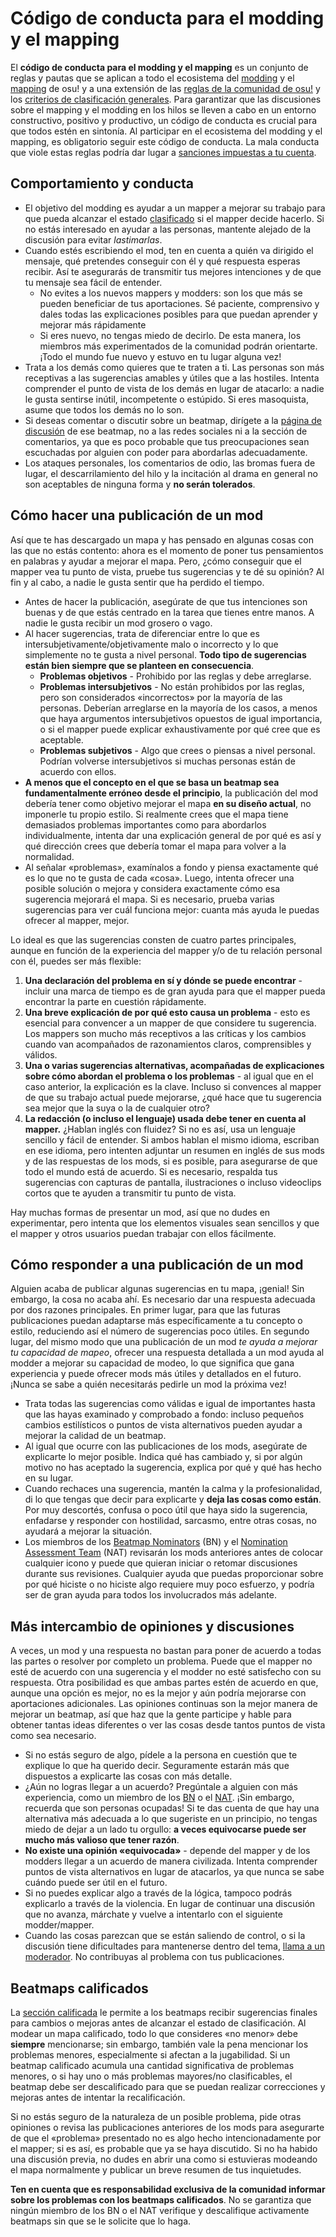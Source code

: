 # Código de conducta para el modding y el mapping

El **código de conducta para el modding y el mapping** es un conjunto de reglas y pautas que se aplican a todo el ecosistema del [modding](/wiki/Modding) y el [mapping](/wiki/Beatmapping) de osu! y a una extensión de las [reglas de la comunidad de osu!](/wiki/Rules) y los [criterios de clasificación generales](/wiki/Ranking_criteria). Para garantizar que las discusiones sobre el mapping y el modding en los hilos se lleven a cabo en un entorno constructivo, positivo y productivo, un código de conducta es crucial para que todos estén en sintonía. Al participar en el ecosistema del modding y el mapping, es obligatorio seguir este código de conducta. La mala conducta que viole estas reglas podría dar lugar a [sanciones impuestas a tu cuenta](/wiki/Silence).

## Comportamiento y conducta

- El objetivo del modding es ayudar a un mapper a mejorar su trabajo para que pueda alcanzar el estado [clasificado](/wiki/Beatmap/Category#ranked) si el mapper decide hacerlo. Si no estás interesado en ayudar a las personas, mantente alejado de la discusión para evitar *lastimarlas*.
- Cuando estés escribiendo el mod, ten en cuenta a quién va dirigido el mensaje, qué pretendes conseguir con él y qué respuesta esperas recibir. Así te asegurarás de transmitir tus mejores intenciones y de que tu mensaje sea fácil de entender.
  - No evites a los nuevos mappers y modders: son los que más se pueden beneficiar de tus aportaciones. Sé paciente, comprensivo y dales todas las explicaciones posibles para que puedan aprender y mejorar más rápidamente
  - Si eres nuevo, no tengas miedo de decirlo. De esta manera, los miembros más experimentados de la comunidad podrán orientarte. ¡Todo el mundo fue nuevo y estuvo en tu lugar alguna vez!
- Trata a los demás como quieres que te traten a ti. Las personas son más receptivas a las sugerencias amables y útiles que a las hostiles. Intenta comprender el punto de vista de los demás en lugar de atacarlo: a nadie le gusta sentirse inútil, incompetente o estúpido. Si eres masoquista, asume que todos los demás no lo son.
- Si deseas comentar o discutir sobre un beatmap, dirígete a la [página de discusión](/wiki/Beatmap_discussion) de ese beatmap, no a las redes sociales ni a la sección de comentarios, ya que es poco probable que tus preocupaciones sean escuchadas por alguien con poder para abordarlas adecuadamente.
- Los ataques personales, los comentarios de odio, las bromas fuera de lugar, el descarrilamiento del hilo y la incitación al drama en general no son aceptables de ninguna forma y **no serán tolerados**.

## Cómo hacer una publicación de un mod

Así que te has descargado un mapa y has pensado en algunas cosas con las que no estás contento: ahora es el momento de poner tus pensamientos en palabras y ayudar a mejorar el mapa. Pero, ¿cómo conseguir que el mapper vea tu punto de vista, pruebe tus sugerencias y te dé su opinión? Al fin y al cabo, a nadie le gusta sentir que ha perdido el tiempo.

- Antes de hacer la publicación, asegúrate de que tus intenciones son buenas y de que estás centrado en la tarea que tienes entre manos. A nadie le gusta recibir un mod grosero o vago.
- Al hacer sugerencias, trata de diferenciar entre lo que es intersubjetivamente/objetivamente malo o incorrecto y lo que simplemente no te gusta a nivel personal. **Todo tipo de sugerencias están bien siempre que se planteen en consecuencia**.
  - **Problemas objetivos** - Prohibido por las reglas y debe arreglarse.
  - **Problemas intersubjetivos** - No están prohibidos por las reglas, pero son considerados «incorrectos» por la mayoría de las personas. Deberían arreglarse en la mayoría de los casos, a menos que haya argumentos intersubjetivos opuestos de igual importancia, o si el mapper puede explicar exhaustivamente por qué cree que es aceptable.
  - **Problemas subjetivos** - Algo que crees o piensas a nivel personal. Podrían volverse intersubjetivos si muchas personas están de acuerdo con ellos.
- **A menos que el concepto en el que se basa un beatmap sea fundamentalmente erróneo desde el principio**, la publicación del mod debería tener como objetivo mejorar el mapa **en su diseño actual**, no imponerle tu propio estilo. Si realmente crees que el mapa tiene demasiados problemas importantes como para abordarlos individualmente, intenta dar una explicación general de por qué es así y qué dirección crees que debería tomar el mapa para volver a la normalidad.
- Al señalar «problemas», examínalos a fondo y piensa exactamente qué es lo que no te gusta de cada «cosa». Luego, intenta ofrecer una posible solución o mejora y considera exactamente cómo esa sugerencia mejorará el mapa. Si es necesario, prueba varias sugerencias para ver cuál funciona mejor: cuanta más ayuda le puedas ofrecer al mapper, mejor.

Lo ideal es que las sugerencias consten de cuatro partes principales, aunque en función de la experiencia del mapper y/o de tu relación personal con él, puedes ser más flexible:

1. **Una declaración del problema en sí y dónde se puede encontrar** - incluir una marca de tiempo es de gran ayuda para que el mapper pueda encontrar la parte en cuestión rápidamente.
2. **Una breve explicación de por qué esto causa un problema** - esto es esencial para convencer a un mapper de que considere tu sugerencia. Los mappers son mucho más receptivos a las críticas y los cambios cuando van acompañados de razonamientos claros, comprensibles y válidos.
3. **Una o varias sugerencias alternativas, acompañadas de explicaciones sobre cómo abordan el problema o los problemas** - al igual que en el caso anterior, la explicación es la clave. Incluso si convences al mapper de que su trabajo actual puede mejorarse, ¿qué hace que tu sugerencia sea mejor que la suya o la de cualquier otro?
4. **La redacción (o incluso el lenguaje) usada debe tener en cuenta al mapper.** ¿Hablan inglés con fluidez? Si no es así, usa un lenguaje sencillo y fácil de entender. Si ambos hablan el mismo idioma, escriban en ese idioma, pero intenten adjuntar un resumen en inglés de sus mods y de las respuestas de los mods, si es posible, para asegurarse de que todo el mundo está de acuerdo. Si es necesario, respalda tus sugerencias con capturas de pantalla, ilustraciones o incluso videoclips cortos que te ayuden a transmitir tu punto de vista.

Hay muchas formas de presentar un mod, así que no dudes en experimentar, pero intenta que los elementos visuales sean sencillos y que el mapper y otros usuarios puedan trabajar con ellos fácilmente.

## Cómo responder a una publicación de un mod

Alguien acaba de publicar algunas sugerencias en tu mapa, ¡genial! Sin embargo, la cosa no acaba ahí. Es necesario dar una respuesta adecuada por dos razones principales. En primer lugar, para que las futuras publicaciones puedan adaptarse más específicamente a tu concepto o estilo, reduciendo así el número de sugerencias poco útiles. En segundo lugar, del mismo modo que una publicación de un mod *te ayuda a mejorar tu capacidad de mapeo*, ofrecer una respuesta detallada a un mod ayuda al modder a mejorar su capacidad de modeo, lo que significa que gana experiencia y puede ofrecer mods más útiles y detallados en el futuro. ¡Nunca se sabe a quién necesitarás pedirle un mod la próxima vez!

- Trata todas las sugerencias como válidas e igual de importantes hasta que las hayas examinado y comprobado a fondo: incluso pequeños cambios estilísticos o puntos de vista alternativos pueden ayudar a mejorar la calidad de un beatmap.
- Al igual que ocurre con las publicaciones de los mods, asegúrate de explicarte lo mejor posible. Indica qué has cambiado y, si por algún motivo no has aceptado la sugerencia, explica por qué y qué has hecho en su lugar.
- Cuando rechaces una sugerencia, mantén la calma y la profesionalidad, di lo que tengas que decir para explicarte y **deja las cosas como están**. Por muy descortés, confusa o poco útil que haya sido la sugerencia, enfadarse y responder con hostilidad, sarcasmo, entre otras cosas, no ayudará a mejorar la situación.
- Los miembros de los [Beatmap Nominators](/wiki/People/Beatmap_Nominators) (BN) y el [Nomination Assessment Team](/wiki/People/Nomination_Assessment_Team) (NAT) revisarán los mods anteriores antes de colocar cualquier icono y puede que quieran iniciar o retomar discusiones durante sus revisiones. Cualquier ayuda que puedas proporcionar sobre por qué hiciste o no hiciste algo requiere muy poco esfuerzo, y podría ser de gran ayuda para todos los involucrados más adelante.

## Más intercambio de opiniones y discusiones

A veces, un mod y una respuesta no bastan para poner de acuerdo a todas las partes o resolver por completo un problema. Puede que el mapper no esté de acuerdo con una sugerencia y el modder no esté satisfecho con su respuesta. Otra posibilidad es que ambas partes estén de acuerdo en que, aunque una opción es mejor, no es la mejor y aún podría mejorarse con aportaciones adicionales. Las opiniones continuas son la mejor manera de mejorar un beatmap, así que haz que la gente participe y hable para obtener tantas ideas diferentes o ver las cosas desde tantos puntos de vista como sea necesario.

- Si no estás seguro de algo, pídele a la persona en cuestión que te explique lo que ha querido decir. Seguramente estarán más que dispuestos a explicarte las cosas con más detalle.
- ¿Aún no logras llegar a un acuerdo? Pregúntale a alguien con más experiencia, como un miembro de los [BN](/wiki/People/Beatmap_Nominators) o el [NAT](/wiki/People/Nomination_Assessment_Team). ¡Sin embargo, recuerda que son personas ocupadas! Si te das cuenta de que hay una alternativa más adecuada a lo que sugeriste en un principio, no tengas miedo de dejar a un lado tu orgullo: **a veces equivocarse puede ser mucho más valioso que tener razón**.
- **No existe una opinión «equivocada»** - depende del mapper y de los modders llegar a un acuerdo de manera civilizada. Intenta comprender puntos de vista alternativos en lugar de atacarlos, ya que nunca se sabe cuándo puede ser útil en el futuro.
- Si no puedes explicar algo a través de la lógica, tampoco podrás explicarlo a través de la violencia. En lugar de continuar una discusión que no avanza, márchate y vuelve a intentarlo con el siguiente modder/mapper.
- Cuando las cosas parezcan que se están saliendo de control, o si la discusión tiene dificultades para mantenerse dentro del tema, [llama a un moderador](/wiki/Reporting_bad_behaviour). No contribuyas al problema con tus publicaciones.

## Beatmaps calificados

La [sección calificada](/wiki/Beatmap/Category#qualified) le permite a los beatmaps recibir sugerencias finales para cambios o mejoras antes de alcanzar el estado de clasificación. Al modear un mapa calificado, todo lo que consideres «no menor» debe **siempre** mencionarse; sin embargo, también vale la pena mencionar los problemas menores, especialmente si afectan a la jugabilidad. Si un beatmap calificado acumula una cantidad significativa de problemas menores, o si hay uno o más problemas mayores/no clasificables, el beatmap debe ser descalificado para que se puedan realizar correcciones y mejoras antes de intentar la recalificación.

Si no estás seguro de la naturaleza de un posible problema, pide otras opiniones o revisa las publicaciones anteriores de los mods para asegurarte de que el «problema» presentado no es algo hecho intencionadamente por el mapper; si es así, es probable que ya se haya discutido. Si no ha habido una discusión previa, no dudes en abrir una como si estuvieras modeando el mapa normalmente y publicar un breve resumen de tus inquietudes.

**Ten en cuenta que es responsabilidad exclusiva de la comunidad informar sobre los problemas con los beatmaps calificados**. No se garantiza que ningún miembro de los BN o el NAT verifique y descalifique activamente beatmaps sin que se le solicite que lo haga.
